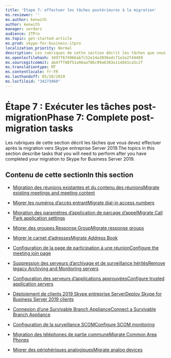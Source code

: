 ```yaml
---
title: 'Étape 7: effectuer les tâches postérieures à la migration'
ms.reviewer: ''
ms.author: kenwith
author: kenwith
manager: serdars
audience: ITPro
ms.topic: get-started-article
ms.prod: skype-for-business-itpro
localization_priority: Normal
description: Les rubriques de cette section décrit les tâches que vous devez effectuer après la migration vers Skype entreprise Server 2019.
ms.openlocfilehash: 34977674966ab7c52e14a3036edc71e1e2f44469
ms.sourcegitcommit: ab47ff88f51a96aaf8bc99a6303e114d41ca5c2f
ms.translationtype: MT
ms.contentlocale: fr-FR
ms.lasthandoff: 05/20/2019
ms.locfileid: "34273860"
---
```

# <a name="phase-7-complete-post-migration-tasks"></a><span data-ttu-id="d43fc-103">Étape 7 : Exécuter les tâches post-migration</span><span class="sxs-lookup"><span data-stu-id="d43fc-103">Phase 7: Complete post-migration tasks</span></span>

<span data-ttu-id="d43fc-104">Les rubriques de cette section décrit les tâches que vous devez effectuer après la migration vers Skype entreprise Server 2019.</span><span class="sxs-lookup"><span data-stu-id="d43fc-104">The topics in this section describe tasks that you will need to perform after you have completed your migration to Skype for Business Server 2019.</span></span>
  
## <a name="in-this-section"></a><span data-ttu-id="d43fc-105">Contenu de cette section</span><span class="sxs-lookup"><span data-stu-id="d43fc-105">In this section</span></span>

- [<span data-ttu-id="d43fc-106">Migration des réunions existantes et du contenu des réunions</span><span class="sxs-lookup"><span data-stu-id="d43fc-106">Migrate existing meetings and meeting content</span></span>](migrate-existing-meetings-and-meeting-content.md)
    
- [<span data-ttu-id="d43fc-107">Migrer les numéros d’accès entrant</span><span class="sxs-lookup"><span data-stu-id="d43fc-107">Migrate dial-in access numbers</span></span>](migrate-dial-in-access-numbers.md)
    
- [<span data-ttu-id="d43fc-108">Migration des paramètres d’application de parcage d’appel</span><span class="sxs-lookup"><span data-stu-id="d43fc-108">Migrate Call Park application settings</span></span>](migrate-call-park-application-settings.md)
    
- [<span data-ttu-id="d43fc-109">Migrer des groupes Response Group</span><span class="sxs-lookup"><span data-stu-id="d43fc-109">Migrate response groups</span></span>](migrate-response-groups.md)
    
- [<span data-ttu-id="d43fc-110">Migrer le carnet d’adresses</span><span class="sxs-lookup"><span data-stu-id="d43fc-110">Migrate Address Book</span></span>](migrate-address-book.md)
    
- [<span data-ttu-id="d43fc-111">Configuration de la page de participation à une réunion</span><span class="sxs-lookup"><span data-stu-id="d43fc-111">Configure the meeting join page</span></span>](configure-the-meeting-join-page.md)
    
- [<span data-ttu-id="d43fc-112">Suppression des serveurs d’archivage et de surveillance hérités</span><span class="sxs-lookup"><span data-stu-id="d43fc-112">Remove legacy Archiving and Monitoring servers</span></span>](remove-legacy-archiving-and-monitoring-servers.md)
    
- [<span data-ttu-id="d43fc-113">Configuration des serveurs d’applications approuvées</span><span class="sxs-lookup"><span data-stu-id="d43fc-113">Configure trusted application servers</span></span>](configure-trusted-application-servers.md)
    
- [<span data-ttu-id="d43fc-114">Déploiement de clients 2019 Skype entreprise Server</span><span class="sxs-lookup"><span data-stu-id="d43fc-114">Deploy Skype for Business Server 2019 clients</span></span>](deploy-clients.md)
    
- [<span data-ttu-id="d43fc-115">Connexion d’une Survivable Branch Appliance</span><span class="sxs-lookup"><span data-stu-id="d43fc-115">Connect a Survivable Branch Appliance</span></span>](connect-a-survivable-branch-appliance.md)
    
- [<span data-ttu-id="d43fc-116">Configuration de la surveillance SCOM</span><span class="sxs-lookup"><span data-stu-id="d43fc-116">Configure SCOM monitoring</span></span>](configure-scom-monitoring.md)
    
- [<span data-ttu-id="d43fc-117">Migration des téléphones de partie commune</span><span class="sxs-lookup"><span data-stu-id="d43fc-117">Migrate Common Area Phones</span></span>](migrate-common-area-phones.md)
    
- [<span data-ttu-id="d43fc-118">Migrer des périphériques analogiques</span><span class="sxs-lookup"><span data-stu-id="d43fc-118">Migrate analog devices</span></span>](migrate-analog-devices.md)
    

